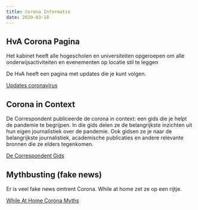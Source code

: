 ```yaml
---
title: Corona Informatie
date: 2020-03-18
---
```


## HvA Corona Pagina

Het kabinet heeft alle hogescholen en universiteiten opgeroepen om alle onderwijsactiviteiten en evenementen op locatie stil te leggen

De HvA heeft een pagina met updates die je kunt volgen.

[Updates coronavirus](https://www.hva.nl/praktisch/algemeen/hva-breed/communicatie/corona-informatie/updates-coronavirus/updates-coronavirus.html)

## Corona in Context

De Correspondent publiceerde de corona in context: een gids die je helpt de pandemie te begrijpen. In die gids delen ze de belangrijkste inzichten uit hun eigen journalistiek over de pandemie. Ook gidsen ze je naar de belangrijkste journalistiek, academische publicaties en andere relevante bronnen die ze elders tegenkomen.

[De Correspondent Gids](https://decorrespondent.nl/11037/corona-in-context-een-gids-die-je-helpt-de-pandemie-te-begrijpen/17499078559248-23d98dba)

## Mythbusting (fake news)

Er is veel fake news omtrent Corona. While at home zet ze op een rijtje.

[While At Home Corona Myths](https://whileathome.org/mythbusting-facts/)
